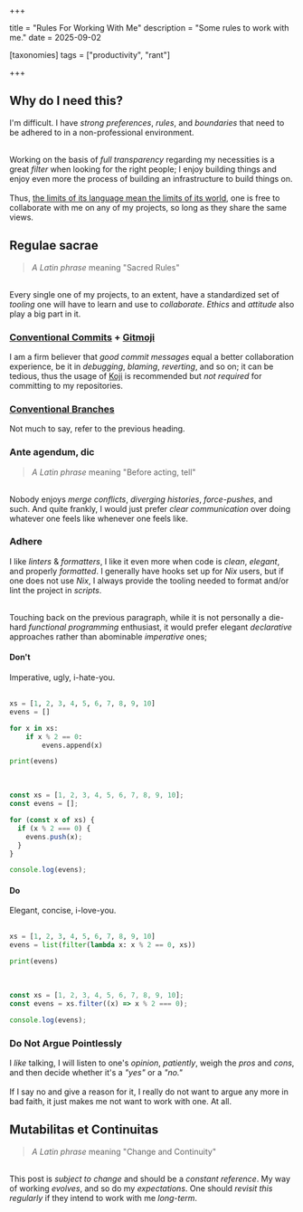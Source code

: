 +++

title = "Rules For Working With Me"
description = "Some rules to work with me."
date = 2025-09-02

[taxonomies]
tags = ["productivity", "rant"]

+++

## Why do I need this?

I'm difficult. I have _strong preferences_, _rules_, and _boundaries_ that need to be adhered to in a non-professional environment.  
<br />

Working on the basis of _full transparency_ regarding my necessities is a great _filter_ when looking for the right people; I enjoy building things and enjoy even more the process of building an infrastructure to build things on.  
<br />
Thus, [the limits of its language mean the limits of its world](https://www.goodreads.com/quotes/5475578-5-6-the-limits-of-my-language-mean-the-limits-of), one is free to collaborate with me on any of my projects, so long as they share the same views.

## Regulae sacrae

> _A Latin phrase_ meaning "Sacred Rules"

<br /> Every single one of my projects, to an extent, have a standardized set of _tooling_ one will have to learn and use to _collaborate_. _Ethics_ and _attitude_ also play a big part in it.

### [Conventional Commits](https://www.conventionalcommits.org/en/v1.0.0/) + [Gitmoji](https://gitmoji.dev/)

I am a firm believer that _good commit messages_ equal a better collaboration experience, be it in _debugging_, _blaming_, _reverting_, and so on; it can be tedious, thus the usage of [Koji](https://github.com/cococonscious/koji) is recommended but _not required_ for committing to my repositories.

### [Conventional Branches](https://conventional-branch.github.io/)

Not much to say, refer to the previous heading.

### Ante agendum, dic

> _A Latin phrase_ meaning "Before acting, tell"

<br /> Nobody enjoys _merge conflicts_, _diverging histories_, _force-pushes_, and such. And quite frankly, I would just prefer _clear communication_ over doing whatever one feels like whenever one feels like.

### Adhere

I like _linters_ & _formatters_, I like it even more when code is _clean_, _elegant_, and properly _formatted_. I generally have hooks set up for _Nix_ users, but if one does not use _Nix_, I always provide the tooling needed to format and/or lint the project in _scripts_.  
<br />

Touching back on the previous paragraph, while it is not personally a die-hard _functional programming_ enthusiast, it would prefer elegant _declarative_ approaches rather than abominable _imperative_ ones;

#### Don't

Imperative, ugly, i-hate-you.  
<br />

```py
xs = [1, 2, 3, 4, 5, 6, 7, 8, 9, 10]
evens = []

for x in xs:
    if x % 2 == 0:
        evens.append(x)

print(evens)
```

<br />

```js
const xs = [1, 2, 3, 4, 5, 6, 7, 8, 9, 10];
const evens = [];

for (const x of xs) {
  if (x % 2 === 0) {
    evens.push(x);
  }
}

console.log(evens);
```

#### Do

Elegant, concise, i-love-you.  
<br />

```py
xs = [1, 2, 3, 4, 5, 6, 7, 8, 9, 10]
evens = list(filter(lambda x: x % 2 == 0, xs))

print(evens)
```

<br />

```js
const xs = [1, 2, 3, 4, 5, 6, 7, 8, 9, 10];
const evens = xs.filter((x) => x % 2 === 0);

console.log(evens);
```

### Do Not Argue Pointlessly

I _like_ talking, I will listen to one's _opinion_, _patiently_, weigh the _pros_ and _cons_, and then decide whether it's a _"yes"_ or a _"no."_  
<br />
If I say no and give a reason for it, I really do not want to argue any more in bad faith, it just makes me not want to work with one. At all.

## Mutabilitas et Continuitas

> _A Latin phrase_ meaning "Change and Continuity"

<br /> This post is *subject to change* and should be a *constant reference*. My way of working *evolves*, and so do my *expectations*. One should *revisit this regularly* if they intend to work with me *long-term*.
